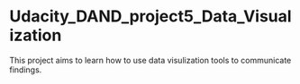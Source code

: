 # Udacity_DAND_project5_Data_Visualization
This project aims to learn how to use data visulization tools to communicate findings.  

